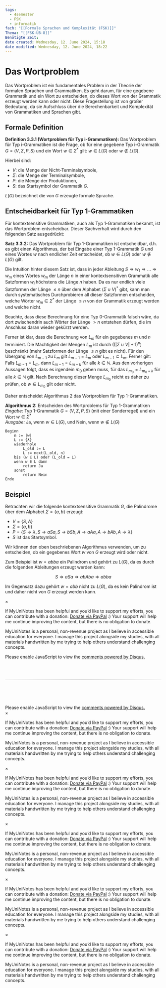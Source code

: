 ```yaml
---
tags:
  - 4semester
  - FSK
  - informatik
fach: "[[Formale Sprachen und Komplexität (FSK)]]"
Thema: "[[FSK-ÜB-8]]"
Benötigte Zeit:
date created: Wednesday, 12. June 2024, 15:18
date modified: Wednesday, 12. June 2024, 18:22
---
```


# Das Wortproblem

Das Wortproblem ist ein fundamentales Problem in der Theorie der formalen Sprachen und Grammatiken. Es geht darum, für eine gegebene Grammatik und ein Wort zu entscheiden, ob dieses Wort von der Grammatik erzeugt werden kann oder nicht. Diese Fragestellung ist von großer Bedeutung, da sie Aufschluss über die Berechenbarkeit und Komplexität von Grammatiken und Sprachen gibt.

## Formale Definition

**Definition 3.3.1 (Wortproblem für Typ i-Grammatiken):** Das Wortproblem für Typ i-Grammatiken ist die Frage, ob für eine gegebene Typ i-Grammatik $G = (V, \Sigma, P, S)$ und ein Wort $w \in \Sigma^*$ gilt: $w \in L(G)$ oder $w \notin L(G)$.

Hierbei sind:

- $V$: die Menge der Nicht-Terminalsymbole,
- $\Sigma$: die Menge der Terminalsymbole,
- $P$: die Menge der Produktionen,
- $S$: das Startsymbol der Grammatik $G$.

$L(G)$ bezeichnet die von $G$ erzeugte formale Sprache.

## Entscheidbarkeit für Typ 1-Grammatiken

Für kontextsensitive Grammatiken, auch als Typ 1-Grammatiken bekannt, ist das Wortproblem entscheidbar. Dieser Sachverhalt wird durch den folgenden Satz ausgedrückt:

**Satz 3.3.2:** Das Wortproblem für Typ 1-Grammatiken ist entscheidbar, d.h. es gibt einen Algorithmus, der bei Eingabe einer Typ 1-Grammatik $G$ und eines Wortes $w$ nach endlicher Zeit entscheidet, ob $w \in L(G)$ oder $w \notin L(G)$ gilt.

Die Intuition hinter diesem Satz ist, dass in jeder Ableitung $S \Rightarrow w_1 \Rightarrow \dots \Rightarrow w_m$ eines Wortes $w_m$ der Länge $n$ in einer kontextsensitiven Grammatik alle Satzformen $w_i$ höchstens die Länge $n$ haben. Da es nur endlich viele Satzformen der Länge $\leq n$ über dem Alphabet $(\Sigma \cup V)^*$ gibt, kann man durch systematisches Durchprobieren all dieser Satzformen entscheiden, welche Wörter $w_m \in \Sigma^*$ der Länge $\leq n$ von der Grammatik erzeugt werden und welche nicht.

Beachte, dass diese Berechnung für eine Typ 0-Grammatik falsch wäre, da dort zwischendrin auch Wörter der Länge $> n$ entstehen dürfen, die im Anschluss daran wieder gekürzt werden.

Ferner ist klar, dass die Berechnung von $L_m$ für ein gegebenes $m$ und $n$ terminiert. Die Mächtigkeit der Mengen $L_m$ ist durch $((|\Sigma \cup V| + 1)^n)$ beschränkt (mehr Satzformen der Länge $\leq n$ gibt es nicht). Für den Übergang von $L_{m-1}$ zu $L_m$ gilt $L_{m-1} = L_m$ oder $L_{m-1} \subset L_m$. Ferner gilt: Falls $L_{m-1} = L_m$, dann $L_{m-1} = L_{m+k}$ für alle $k \in \mathbb{N}$. Aus den vorherigen Aussagen folgt, dass es irgendein $m_0$ geben muss, für das $L_{m_0} = L_{m_0+k}$ für alle $k \in \mathbb{N}$ gilt. Nach Berechnung dieser Menge $L_{m_0}$ reicht es daher zu prüfen, ob $w \in L_{m_0}$ gilt oder nicht.

Daher entscheidet Algorithmus 2 das Wortproblem für Typ 1-Grammatiken.

**Algorithmus 2:** Entscheiden des Wortproblems für Typ 1-Grammatiken  
_Eingabe:_ Typ 1-Grammatik $G = (V, \Sigma, P, S)$ (mit einer Sonderregel) und ein Wort $w \in \Sigma^*$  
_Ausgabe:_ Ja, wenn $w \in L(G)$, und Nein, wenn $w \notin L(G)$

```
Beginn
    n := |w|
    L := {λ}
    wiederhole
        L_old := L
        L := next(L_old, n)
    bis (w ∈ L) oder (L_old = L)
    wenn w ∈ L dann
        return Ja
    sonst
        return Nein
Ende
```

## Beispiel

Betrachten wir die folgende kontextsensitive Grammatik $G$, die Palindrome über dem Alphabet $\Sigma = \{a, b\}$ erzeugt:

- $V = \{S, A\}$
- $\Sigma = \{a, b\}$
- $P = \{S \rightarrow \lambda, S \rightarrow aSa, S \rightarrow bSb, A \rightarrow aAa, A \rightarrow bAb, A \rightarrow \lambda\}$
- $S$ ist das Startsymbol.

Wir können den oben beschriebenen Algorithmus verwenden, um zu entscheiden, ob ein gegebenes Wort $w$ von $G$ erzeugt wird oder nicht.

Zum Beispiel ist $w = abba$ ein Palindrom und gehört zu $L(G)$, da es durch die folgenden Ableitungen erzeugt werden kann:

$$
 S \Rightarrow aSa \Rightarrow abAba \Rightarrow abba
$$

Im Gegensatz dazu gehört $w = abb$ nicht zu $L(G)$, da es kein Palindrom ist und daher nicht von $G$ erzeugt werden kann.

<!-- Modal START -->
<div id="myModal" class="modal">
  <div class="modal-content">
    <span id="closeModal" class="close">&times;</span>
    <p class="modal-text">
      If MyUniNotes has been helpful and you’d like to support my efforts, <span class="modal-highlight"> you can contribute with a donation: <a class="modal-dono-link" href="https://paypal.me/myuninotes4u">Donate via PayPal</a> :) </span> Your support will help me continue improving the content, but there is no obligation to donate.
    </p>
    <p class="modal-text">
      <span class="modal-highlight">MyUniNotes is a personal, non-revenue project as I believe in accessible education for everyone.</span> I manage this project alongside my studies, with all materials handwritten by me trying to help others understand challenging concepts.
    </p>
  </div>
</div>

<script>
  // JavaScript to display the modal on page load
  document.addEventListener('DOMContentLoaded', function() {
    // Generate a random number between 1 and 1
    // Wanted it to load with a adjustable probability for every page load but did not work, as DOM is loaded only once. Therefore now loading it every time website is visited and DOM is loaded.
    const randomNumber = Math.floor(Math.random() * 1) + 1; 
    // console.log(randomNumber)
    if (randomNumber === 1) {
      setTimeout(function() {
        const modal = document.getElementById('myModal');
        if (modal) {
          modal.classList.add('show');
        }
      }, 1000); // Adjust the delay as needed

      const closeModal = document.getElementById('closeModal');
      if (closeModal) {
        closeModal.addEventListener('click', function() {
          const modal = document.getElementById('myModal');
          if (modal) {
            modal.classList.remove('show');
          }
        });
      }
    } else {
      // Ensure the modal is hidden if the random number is not 1
      const modal = document.getElementById('myModal');
      if (modal) {
        modal.style.display = 'none';
      }
    }
  });
</script>
<!-- Modal END -->

<!-- DISQUS SCRIPT COMMENT START -->

<!-- DISQUS RECOMMENDATION START -->

<div id="disqus_recommendations"></div>

<script> 
(function() { // REQUIRED CONFIGURATION VARIABLE: EDIT THE SHORTNAME BELOW
var d = document, s = d.createElement('script'); // IMPORTANT: Replace EXAMPLE with your forum shortname!
s.src = 'https://myuninotes.disqus.com/recommendations.js'; s.setAttribute('data-timestamp', +new Date());
(d.head || d.body).appendChild(s);
})();
</script>
<noscript>
Please enable JavaScript to view the 
<a href="https://disqus.com/?ref_noscript" rel="nofollow">
comments powered by Disqus.
</a>
</noscript>

<!-- DISQUS RECOMMENDATION END -->

<hr style="border: none; height: 2px; background: linear-gradient(to right, #f0f0f0, #ccc, #f0f0f0); margin-top: 4rem; margin-bottom: 5rem;">
<div id="disqus_thread"></div>
<script>
    /**
    *  RECOMMENDED CONFIGURATION VARIABLES: EDIT AND UNCOMMENT THE SECTION BELOW TO INSERT DYNAMIC VALUES FROM YOUR PLATFORM OR CMS.
    *  LEARN WHY DEFINING THESE VARIABLES IS IMPORTANT: https://disqus.com/admin/universalcode/#configuration-variables    */
    /*
    var disqus_config = function () {
    this.page.url = PAGE_URL;  // Replace PAGE_URL with your page's canonical URL variable
    this.page.identifier = PAGE_IDENTIFIER; // Replace PAGE_IDENTIFIER with your page's unique identifier variable
    };
    */
    (function() { // DON'T EDIT BELOW THIS LINE
    var d = document, s = d.createElement('script');
    s.src = 'https://myuninotes.disqus.com/embed.js';
    s.setAttribute('data-timestamp', +new Date());
    (d.head || d.body).appendChild(s);
    })();
</script>
<noscript>Please enable JavaScript to view the <a href="https://disqus.com/?ref_noscript">comments powered by Disqus.</a></noscript>

<!-- DISQUS SCRIPT COMMENT END -->

<!-- Modal START -->
<div id="myModal" class="modal">
  <div class="modal-content">
    <span id="closeModal" class="close">&times;</span>
    <p class="modal-text">
      If MyUniNotes has been helpful and you’d like to support my efforts, <span class="modal-highlight"> you can contribute with a donation: <a class="modal-dono-link" href="https://paypal.me/myuninotes4u">Donate via PayPal</a> :) </span> Your support will help me continue improving the content, but there is no obligation to donate.
    </p>
    <p class="modal-text">
      <span class="modal-highlight">MyUniNotes is a personal, non-revenue project as I believe in accessible education for everyone.</span> I manage this project alongside my studies, with all materials handwritten by me trying to help others understand challenging concepts.
    </p>
  </div>
</div>

<script>
  // JavaScript to display the modal on page load
  document.addEventListener('DOMContentLoaded', function() {
    // Generate a random number between 1 and 1
    // Wanted it to load with a adjustable probability for every page load but did not work, as DOM is loaded only once. Therefore now loading it every time website is visited and DOM is loaded.
    const randomNumber = Math.floor(Math.random() * 1) + 1; 
    // console.log(randomNumber)
    if (randomNumber === 1) {
      setTimeout(function() {
        const modal = document.getElementById('myModal');
        if (modal) {
          modal.classList.add('show');
        }
      }, 1000); // Adjust the delay as needed

      const closeModal = document.getElementById('closeModal');
      if (closeModal) {
        closeModal.addEventListener('click', function() {
          const modal = document.getElementById('myModal');
          if (modal) {
            modal.classList.remove('show');
          }
        });
      }
    } else {
      // Ensure the modal is hidden if the random number is not 1
      const modal = document.getElementById('myModal');
      if (modal) {
        modal.style.display = 'none';
      }
    }
  });
</script>
<!-- Modal END -->

<!-- Modal START -->
<div id="myModal" class="modal">
  <div class="modal-content">
    <span id="closeModal" class="close">&times;</span>
    <p class="modal-text">
      If MyUniNotes has been helpful and you’d like to support my efforts, <span class="modal-highlight"> you can contribute with a donation: <a class="modal-dono-link" href="https://paypal.me/myuninotes4u">Donate via PayPal</a> :) </span> Your support will help me continue improving the content, but there is no obligation to donate.
    </p>
    <p class="modal-text">
      <span class="modal-highlight">MyUniNotes is a personal, non-revenue project as I believe in accessible education for everyone.</span> I manage this project alongside my studies, with all materials handwritten by me trying to help others understand challenging concepts.
    </p>
  </div>
</div>

<script>
  // JavaScript to display the modal on page load
  document.addEventListener('DOMContentLoaded', function() {
    // Generate a random number between 1 and 1
    // Wanted it to load with a adjustable probability for every page load but did not work, as DOM is loaded only once. Therefore now loading it every time website is visited and DOM is loaded.
    const randomNumber = Math.floor(Math.random() * 1) + 1; 
    // console.log(randomNumber)
    if (randomNumber === 1) {
      setTimeout(function() {
        const modal = document.getElementById('myModal');
        if (modal) {
          modal.classList.add('show');
        }
      }, 1000); // Adjust the delay as needed

      const closeModal = document.getElementById('closeModal');
      if (closeModal) {
        closeModal.addEventListener('click', function() {
          const modal = document.getElementById('myModal');
          if (modal) {
            modal.classList.remove('show');
          }
        });
      }
    } else {
      // Ensure the modal is hidden if the random number is not 1
      const modal = document.getElementById('myModal');
      if (modal) {
        modal.style.display = 'none';
      }
    }
  });
</script>
<!-- Modal END -->

<!-- Modal START -->
<div id="myModal" class="modal">
  <div class="modal-content">
    <span id="closeModal" class="close">&times;</span>
    <p class="modal-text">
      If MyUniNotes has been helpful and you’d like to support my efforts, <span class="modal-highlight"> you can contribute with a donation: <a class="modal-dono-link" href="https://paypal.me/myuninotes4u">Donate via PayPal</a> :) </span> Your support will help me continue improving the content, but there is no obligation to donate.
    </p>
    <p class="modal-text">
      <span class="modal-highlight">MyUniNotes is a personal, non-revenue project as I believe in accessible education for everyone.</span> I manage this project alongside my studies, with all materials handwritten by me trying to help others understand challenging concepts.
    </p>
  </div>
</div>

<script>
  // JavaScript to display the modal on page load
  document.addEventListener('DOMContentLoaded', function() {
    // Generate a random number between 1 and 1
    // Wanted it to load with a adjustable probability for every page load but did not work, as DOM is loaded only once. Therefore now loading it every time website is visited and DOM is loaded.
    const randomNumber = Math.floor(Math.random() * 1) + 1; 
    // console.log(randomNumber)
    if (randomNumber === 1) {
      setTimeout(function() {
        const modal = document.getElementById('myModal');
        if (modal) {
          modal.classList.add('show');
        }
      }, 1000); // Adjust the delay as needed

      const closeModal = document.getElementById('closeModal');
      if (closeModal) {
        closeModal.addEventListener('click', function() {
          const modal = document.getElementById('myModal');
          if (modal) {
            modal.classList.remove('show');
          }
        });
      }
    } else {
      // Ensure the modal is hidden if the random number is not 1
      const modal = document.getElementById('myModal');
      if (modal) {
        modal.style.display = 'none';
      }
    }
  });
</script>
<!-- Modal END -->

<!-- Modal START -->
<div id="myModal" class="modal">
  <div class="modal-content">
    <span id="closeModal" class="close">&times;</span>
    <p class="modal-text">
      If MyUniNotes has been helpful and you’d like to support my efforts, <span class="modal-highlight"> you can contribute with a donation: <a class="modal-dono-link" href="https://paypal.me/myuninotes4u">Donate via PayPal</a> :) </span> Your support will help me continue improving the content, but there is no obligation to donate.
    </p>
    <p class="modal-text">
      <span class="modal-highlight">MyUniNotes is a personal, non-revenue project as I believe in accessible education for everyone.</span> I manage this project alongside my studies, with all materials handwritten by me trying to help others understand challenging concepts.
    </p>
  </div>
</div>

<script>
  // JavaScript to display the modal on page load
  document.addEventListener('DOMContentLoaded', function() {
    // Generate a random number between 1 and 1
    // Wanted it to load with a adjustable probability for every page load but did not work, as DOM is loaded only once. Therefore now loading it every time website is visited and DOM is loaded.
    const randomNumber = Math.floor(Math.random() * 1) + 1; 
    // console.log(randomNumber)
    if (randomNumber === 1) {
      setTimeout(function() {
        const modal = document.getElementById('myModal');
        if (modal) {
          modal.classList.add('show');
        }
      }, 1000); // Adjust the delay as needed

      const closeModal = document.getElementById('closeModal');
      if (closeModal) {
        closeModal.addEventListener('click', function() {
          const modal = document.getElementById('myModal');
          if (modal) {
            modal.classList.remove('show');
          }
        });
      }
    } else {
      // Ensure the modal is hidden if the random number is not 1
      const modal = document.getElementById('myModal');
      if (modal) {
        modal.style.display = 'none';
      }
    }
  });
</script>
<!-- Modal END -->

<!-- Modal START -->
<div id="myModal" class="modal">
  <div class="modal-content">
    <span id="closeModal" class="close">&times;</span>
    <p class="modal-text">
      If MyUniNotes has been helpful and you’d like to support my efforts, <span class="modal-highlight"> you can contribute with a donation: <a class="modal-dono-link" href="https://paypal.me/myuninotes4u">Donate via PayPal</a> :) </span> Your support will help me continue improving the content, but there is no obligation to donate.
    </p>
    <p class="modal-text">
      <span class="modal-highlight">MyUniNotes is a personal, non-revenue project as I believe in accessible education for everyone.</span> I manage this project alongside my studies, with all materials handwritten by me trying to help others understand challenging concepts.
    </p>
  </div>
</div>

<script>
  // JavaScript to display the modal on page load
  document.addEventListener('DOMContentLoaded', function() {
    // Generate a random number between 1 and 1
    // Wanted it to load with a adjustable probability for every page load but did not work, as DOM is loaded only once. Therefore now loading it every time website is visited and DOM is loaded.
    const randomNumber = Math.floor(Math.random() * 1) + 1; 
    // console.log(randomNumber)
    if (randomNumber === 1) {
      setTimeout(function() {
        const modal = document.getElementById('myModal');
        if (modal) {
          modal.classList.add('show');
        }
      }, 1000); // Adjust the delay as needed

      const closeModal = document.getElementById('closeModal');
      if (closeModal) {
        closeModal.addEventListener('click', function() {
          const modal = document.getElementById('myModal');
          if (modal) {
            modal.classList.remove('show');
          }
        });
      }
    } else {
      // Ensure the modal is hidden if the random number is not 1
      const modal = document.getElementById('myModal');
      if (modal) {
        modal.style.display = 'none';
      }
    }
  });
</script>
<!-- Modal END -->

